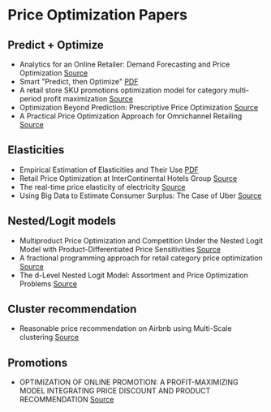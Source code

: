# Price Optimization Papers

## Predict + Optimize
* Analytics for an Online Retailer: Demand Forecasting and Price Optimization [Source](https://pubsonline.informs.org/doi/abs/10.1287/msom.2015.0561)
* Smart "Predict, then Optimize" [PDF](https://arxiv.org/pdf/1710.08005.pdf)
* A retail store SKU promotions optimization model for category multi-period profit maximization [Source](https://www.sciencedirect.com/science/article/abs/pii/S0377221716310669)
* Optimization Beyond Prediction: Prescriptive Price Optimization [Source](https://dl.acm.org/doi/abs/10.1145/3097983.3098188c)
* A Practical Price Optimization Approach for Omnichannel Retailing [Source](https://pubsonline.informs.org/doi/abs/10.1287/ijoo.2019.0018)

## Elasticities
* Empirical Estimation of Elasticities and Their Use [PDF](https://ecomod.net/system/files/Genc.paper_.pdf)
* Retail Price Optimization at InterContinental Hotels Group [Source](https://pubsonline.informs.org/doi/abs/10.1287/inte.1110.0620)
* The real-time price elasticity of electricity [Source](https://www.sciencedirect.com/science/article/pii/S0140988306001010#:~:text=The%20real%2Dtime%20price%20elasticity%20of%20electricity%20contains%20important%20information,the%20volatility%20of%20peak%20prices.&text=We%20find%20a%20low%20value,observe%20the%20spot%20market%20price.)
* Using Big Data to Estimate Consumer Surplus: The Case of Uber [Source](http://www.datascienceassn.org/sites/default/files/Using%20Big%20Data%20to%20Estimate%20Consumer%20Surplus%20at%20Uber.pdf)

## Nested/Logit models
* Multiproduct Price Optimization and Competition Under the Nested Logit Model with Product-Differentiated Price Sensitivities [Source](https://pubsonline.informs.org/doi/abs/10.1287/opre.2013.1249)
* A fractional programming approach for retail category price optimization [Source](https://link.springer.com/article/10.1007/s10898-009-9491-2)
* The d-Level Nested Logit Model: Assortment and Price Optimization Problems [Source](https://pubsonline.informs.org/doi/abs/10.1287/opre.2015.1355)

## Cluster recommendation
* Reasonable price recommendation on Airbnb using Multi-Scale clustering [Source](https://ieeexplore.ieee.org/abstract/document/7554467)

## Promotions
* OPTIMIZATION OF ONLINE PROMOTION: A PROFIT-MAXIMIZING MODEL INTEGRATING PRICE DISCOUNT AND PRODUCT RECOMMENDATION [Source](https://www.worldscientific.com/doi/abs/10.1142/S0219622012500289)

